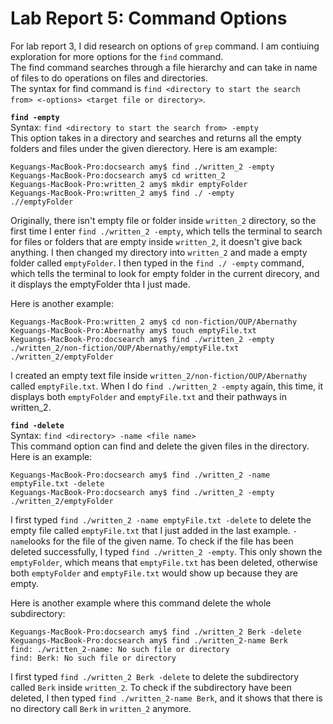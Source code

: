 # Lab Report 5: Command Options 
For lab report 3, I did research on options of `grep` command. I am contiuing exploration for more options for the `find` command.\
The find command searches through a file hierarchy and can take in name of files to do operations on files and directories. \
The syntax for find command is `find <directory to start the search from> <-options> <target file or directory>`.


**`find -empty`**\
Syntax: `find <directory to start the search from> -empty`\
This option takes in a directory and searches and returns all the empty folders and files under the given dierectory. Here is am example:
```
Keguangs-MacBook-Pro:docsearch amy$ find ./written_2 -empty
Keguangs-MacBook-Pro:docsearch amy$ cd written_2
Keguangs-MacBook-Pro:written_2 amy$ mkdir emptyFolder
Keguangs-MacBook-Pro:written_2 amy$ find ./ -empty
.//emptyFolder
```
Originally, there isn't empty file or folder inside `written_2` directory, so the first time I enter `find ./written_2 -empty`, which tells the terminal to search for files or folders that are empty inside `written_2`, it doesn't give back anything. I then changed my directory into `written_2` and made a empty folder called `emptyFolder`. I then typed in the `find ./ -empty` command, which tells the terminal to look for empty folder in the current direcory, and it displays the emptyFolder thta I just made.


Here is another example:
```
Keguangs-MacBook-Pro:written_2 amy$ cd non-fiction/OUP/Abernathy
Keguangs-MacBook-Pro:Abernathy amy$ touch emptyFile.txt
Keguangs-MacBook-Pro:docsearch amy$ find ./written_2 -empty
./written_2/non-fiction/OUP/Abernathy/emptyFile.txt
./written_2/emptyFolder
```
I created an empty text file inside `written_2/non-fiction/OUP/Abernathy` called `emptyFile.txt`. When I do `find ./written_2 -empty` again, this time, it displays both `emptyFolder` and `emptyFile.txt` and their pathways in written_2.


**`find -delete`**\
Syntax: `find <directory> -name <file name>`\
This command option can find and delete the given files in the directory. Here is an example:
```
Keguangs-MacBook-Pro:docsearch amy$ find ./written_2 -name emptyFile.txt -delete 
Keguangs-MacBook-Pro:docsearch amy$ find ./written_2 -empty
./written_2/emptyFolder
```
I first typed `find ./written_2 -name emptyFile.txt -delete` to delete the empty file called `emptyFile.txt` that I just added in the last example. `-name`looks for the file of the given name. To check if the file has been deleted successfully, I typed `find ./written_2 -empty`. This only shown the `emptyFolder`, which means that `emptyFile.txt` has been deleted, otherwise both `emptyFolder` and `emptyFile.txt` would show up because they are empty.


Here is another example where this command delete the whole subdirectory:
```
Keguangs-MacBook-Pro:docsearch amy$ find ./written_2 Berk -delete
Keguangs-MacBook-Pro:docsearch amy$ find ./written_2-name Berk
find: ./written_2-name: No such file or directory
find: Berk: No such file or directory
```
I first typed `find ./written_2 Berk -delete` to delete the subdirectory called `Berk` inside `written_2`. To check if the subdirectory have been deleted, I then typed `find ./written_2-name Berk`, and it shows that there is no directory call `Berk` in `written_2` anymore.




